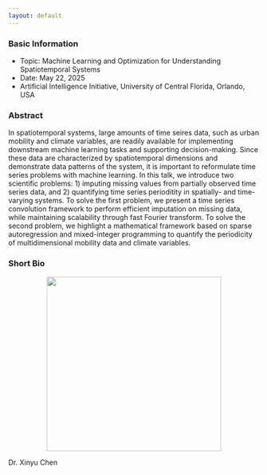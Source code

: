 ```yaml
---
layout: default
---
```


### Basic Information

- Topic: Machine Learning and Optimization for Understanding Spatiotemporal Systems
- Date: May 22, 2025
- Artificial Intelligence Initiative, University of Central Florida, Orlando, USA

### Abstract

In spatiotemporal systems, large amounts of time seires data, such as urban mobility and climate variables, are readily available for implementing downstream machine learning tasks and supporting decision-making. Since these data are characterized by spatiotemporal dimensions and demonstrate data patterns of the system, it is important to reformulate time series problems with machine learning. In this talk, we introduce two scientific problems: 1) imputing missing values from partially observed time series data, and 2) quantifying time series perioditity in spatially- and time-varying systems. To solve the first problem, we present a time series convolution framework to perform efficient imputation on missing data, while maintaining scalability through fast Fourier transform. To solve the second problem, we highlight a mathematical framework based on sparse autoregression and mixed-integer programming to quantify the periodicity of multidimensional mobility data and climate variables.

### Short Bio

<p align="center">
<img align="middle" src="https://spatiotemporal-data.github.io/images/xinyu24.png" width="350" />
</p>



Dr. Xinyu Chen



<br>
